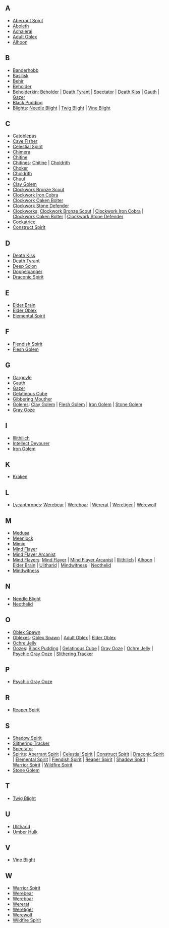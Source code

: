 ## A
- [Aberrant Spirit](Spirits.md#aberrant-spirit)
- [Aboleth](Aboleth.md)
- [Achaierai](Achaierai.md)
- [Adult Oblex](Oblexes.md#adult-oblex)
- [Alhoon](MindFlayers.md#alhoon)

## B
- [Banderhobb](Banderhobb.md)
- [Basilisk](Basilisk.md)
- [Behir](Behir.md)
- [Beholder](Beholderkin.md#beholder)
- [Beholderkin](Beholderkin.md): [Beholder](Beholderkin.md#beholder) | [Death Tyrant](Beholderkin.md#death-tyrant) | [Spectator](Beholderkin.md#spectator) | [Death Kiss](Beholderkin.md#death-kiss) | [Gauth](Beholderkin.md#gauth) | [Gazer](Beholderkin.md#gazer)
- [Black Pudding](Oozes.md#black-pudding)
- [Blights](Blights.md): [Needle Blight](Blights.md#needle-blight) | [Twig Blight](Blights.md#twig-blight) | [Vine Blight](Blights.md#vine-blight)

## C
- [Catoblepas](Catoblepas.md)
- [Cave Fisher](CaveFisher.md)
- [Celestial Spirit](Spirits.md#celestial-spirit)
- [Chimera](Chimera.md)
- [Chitine](Chitines.md#chitine)
- [Chitines](Chitines.md): [Chitine](Chitines.md#chitine) | [Choldrith](Chitines.md#choldrith)
- [Choker](Choker.md)
- [Choldrith](Chitines.md#choldrith)
- [Chuul](Chuul.md)
- [Clay Golem](Golems.md#clay-golem)
- [Clockwork Bronze Scout](Clockworks.md#clockwork-bronze-scout)
- [Clockwork Iron Cobra](Clockworks.md#clockwork-iron-cobra)
- [Clockwork Oaken Bolter](Clockworks.md#clockwork-oaken-bolter)
- [Clockwork Stone Defender](Clockworks.md#clockwork-stone-defender)
- [Clockworks](Clockworks.md): [Clockwork Bronze Scout](Clockworks.md#clockwork-bronze-scout) | [Clockwork Iron Cobra](Clockworks.md#clockwork-iron-cobra) | [Clockwork Oaken Bolter](Clockworks.md#clockwork-oaken-bolter) | [Clockwork Stone Defender](Clockworks.md#clockwork-stone-defender)
- [Cockatrice](Cockatrice.md)
- [Construct Spirit](Spirits.md#construct-spirit)

## D
- [Death Kiss](Beholderkin.md#death-kiss)
- [Death Tyrant](Beholderkin.md#death-tyrant)
- [Deep Scion](DeepScion.md)
- [Doppelganger](Doppelganger.md)
- [Draconic Spirit](Spirits.md#draconic-spirit)

## E
- [Elder Brain](MindFlayers.md#elder-brain)
- [Elder Oblex](Oblexes.md#elder-oblex)
- [Elemental Spirit](Spirits.md#elemental-spirit)

## F
- [Fiendish Spirit](Spirits.md#fiendish-spirit)
- [Flesh Golem](Golems.md#flesh-golem)

## G
- [Gargoyle](Gargoyle.md)
- [Gauth](Beholderkin.md#gauth)
- [Gazer](Beholderkin.md#gazer)
- [Gelatinous Cube](Oozes.md#gelatinous-cube)
- [Gibbering Mouther](GibberingMouther.md)
- [Golems](Golems.md): [Clay Golem](Golems.md#clay-golem) | [Flesh Golem](Golems.md#flesh-golem) | [Iron Golem](Golems.md#iron-golem) | [Stone Golem](Golems.md#stone-golem)
- [Gray Ooze](Oozes.md#gray-ooze)

## I
- [Illithilich](MindFlayers.md#illithilich)
- [Intellect Devourer](IntellectDevourer.md)
- [Iron Golem](Golems.md#iron-golem)

## K
- [Kraken](Kraken.md)

## L
- [Lycanthropes](Lycanthropes.md): [Werebear](Lycanthropes.md#werebear) | [Wereboar](Lycanthropes.md#wereboar) | [Wererat](Lycanthropes.md#wererat) | [Weretiger](Lycanthropes.md#weretiger) | [Werewolf](Lycanthropes.md#werewolf)

## M
- [Medusa](Medusa.md)
- [Meenlock](Meenlock.md)
- [Mimic](Mimic.md)
- [Mind Flayer](MindFlayers.md#mind-flayer)
- [Mind Flayer Arcanist](MindFlayers.md#mind-flayer-arcanist)
- [Mind Flayers](MindFlayers.md): [Mind Flayer](MindFlayers.md#mind-flayer) | [Mind Flayer Arcanist](MindFlayers.md#mind-flayer-arcanist) | [Illithilich](MindFlayers.md#illithilich) | [Alhoon](MindFlayers.md#alhoon) | [Elder Brain](MindFlayers.md#elder-brain) | [Ulitharid](MindFlayers.md#ulitharid) | [Mindwitness](MindFlayers.md#mindwitness) | [Neothelid](MindFlayers.md#neothelid)
- [Mindwitness](MindFlayers.md#mindwitness)

## N
- [Needle Blight](Blights.md#needle-blight)
- [Neothelid](MindFlayers.md#neothelid)


## O
- [Oblex Spawn](Oblexes.md#oblex-spawn)
- [Oblexes](Oblexes.md): [Oblex Spawn](Oblexes.md#oblex-spawn) | [Adult Oblex](Oblexes.md#adult-oblex) | [Elder Oblex](Oblexes.md#elder-oblex)
- [Ochre Jelly](Oozes.md#ochre-jelly)
- [Oozes](Oozes.md): [Black Pudding](Oozes.md#black-pudding) | [Gelatinous Cube](Oozes.md#gelatinous-cube) | [Gray Ooze](Oozes.md#gray-ooze) | [Ochre Jelly](Oozes.md#ochre-jelly) | [Psychic Gray Ooze](Oozes.md#psychic-gray-ooze) | [Slithering Tracker](Oozes.md#slithering-tracker)

## P
- [Psychic Gray Ooze](Oozes.md#psychic-gray-ooze)

## R
- [Reaper Spirit](Spirits.md#reaper-spirit)

## S
- [Shadow Spirit](Spirits.md#shadow-spirit)
- [Slithering Tracker](Oozes.md#slithering-tracker)
- [Spectator](Beholderkin.md#spectator)
- [Spirits](Spirits.md): [Aberrant Spirit](Spirits.md#aberrant-spirit) | [Celestial Spirit](Spirits.md#celestial-spirit) | [Construct Spirit](Spirits.md#construct-spirit) | [Draconic Spirit](Spirits.md#draconic-spirit) | [Elemental Spirit](Spirits.md#elemental-spirit) | [Fiendish Spirit](Spirits.md#fiendish-spirit) | [Reaper Spirit](Spirits.md#reaper-spirit) | [Shadow Spirit](Spirits.md#shadow-spirit) | [Warrior Spirit](Spirits.md#warrior-spirit) | [Wildfire Spirit](Spirits.md#wildfire-spirit)
- [Stone Golem](Golems.md#stone-golem)

## T
- [Twig Blight](Blights.md#twig-blight)

## U
- [Ulitharid](MindFlayers.md#ulitharid)
- [Umber Hulk](UmberHulk.md)

## V
- [Vine Blight](Blights.md#vine-blight)

## W
- [Warrior Spirit](Spirits.md#warrior-spirit)
- [Werebear](Lycanthropes.md#werebear)
- [Wereboar](Lycanthropes.md#wereboar)
- [Wererat](Lycanthropes.md#wererat)
- [Weretiger](Lycanthropes.md#weretiger)
- [Werewolf](Lycanthropes.md#werewolf)
- [Wildfire Spirit](Spirits.md#wildfire-spirit)